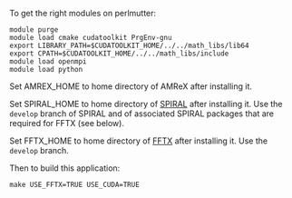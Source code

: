 To get the right modules on perlmutter:
```
module purge
module load cmake cudatoolkit PrgEnv-gnu
export LIBRARY_PATH=$CUDATOOLKIT_HOME/../../math_libs/lib64
export CPATH=$CUDATOOLKIT_HOME/../../math_libs/include
module load openmpi
module load python
```

Set AMREX_HOME to home directory of AMReX after installing it.

Set SPIRAL_HOME to home directory of
[SPIRAL](https://www.github.com/spiral-software/spiral-software)
after installing it.  Use the `develop` branch of SPIRAL and of associated
SPIRAL packages that are required for FFTX (see below).

Set FFTX_HOME to home directory of
[FFTX](https://www.github.com/spiral-software/fftx)
after installing it.  Use the `develop` branch.

Then to build this application:
```
make USE_FFTX=TRUE USE_CUDA=TRUE
```
